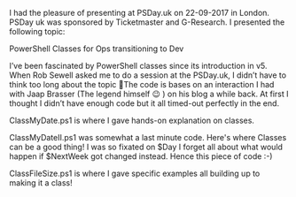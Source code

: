 I had the pleasure of presenting at PSDay.uk on 22-09-2017 in London. PSDay uk was sponsored by Ticketmaster and G-Research. I presented the following topic:

PowerShell Classes for Ops transitioning to Dev

I’ve been fascinated by PowerShell classes since its introduction in v5. When Rob Sewell asked me to do a session at the PSDay.uk, I didn’t have to think too long about the topic 🙂The code is bases on an interaction I had with Jaap Brasser (The legend himself 😉 ) on his blog a while back. At first I thought I didn’t have enough code but it all timed-out perfectly in the end.

ClassMyDate.ps1 is where I gave hands-on explanation on classes.

ClassMyDateII.ps1 was somewhat a last minute code. Here's where Classes can be a good thing! I was so fixated on $Day I forget all about what would happen if $NextWeek got changed instead. Hence this piece of code :-)

ClassFileSize.ps1 is where I gave specific examples all building up to making it a class!
